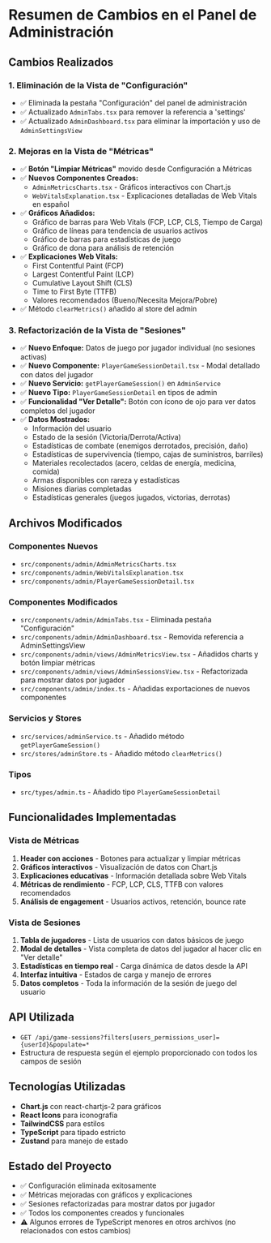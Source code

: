 # Resumen de Cambios en el Panel de Administración

## Cambios Realizados

### 1. Eliminación de la Vista de "Configuración"
- ✅ Eliminada la pestaña "Configuración" del panel de administración
- ✅ Actualizado `AdminTabs.tsx` para remover la referencia a 'settings'
- ✅ Actualizado `AdminDashboard.tsx` para eliminar la importación y uso de `AdminSettingsView`

### 2. Mejoras en la Vista de "Métricas"
- ✅ **Botón "Limpiar Métricas"** movido desde Configuración a Métricas
- ✅ **Nuevos Componentes Creados:**
  - `AdminMetricsCharts.tsx` - Gráficos interactivos con Chart.js
  - `WebVitalsExplanation.tsx` - Explicaciones detalladas de Web Vitals en español
- ✅ **Gráficos Añadidos:**
  - Gráfico de barras para Web Vitals (FCP, LCP, CLS, Tiempo de Carga)
  - Gráfico de líneas para tendencia de usuarios activos
  - Gráfico de barras para estadísticas de juego
  - Gráfico de dona para análisis de retención
- ✅ **Explicaciones Web Vitals:**
  - First Contentful Paint (FCP)
  - Largest Contentful Paint (LCP)
  - Cumulative Layout Shift (CLS)
  - Time to First Byte (TTFB)
  - Valores recomendados (Bueno/Necesita Mejora/Pobre)
- ✅ Método `clearMetrics()` añadido al store del admin

### 3. Refactorización de la Vista de "Sesiones"
- ✅ **Nuevo Enfoque:** Datos de juego por jugador individual (no sesiones activas)
- ✅ **Nuevo Componente:** `PlayerGameSessionDetail.tsx` - Modal detallado con datos del jugador
- ✅ **Nuevo Servicio:** `getPlayerGameSession()` en `AdminService`
- ✅ **Nuevo Tipo:** `PlayerGameSessionDetail` en tipos de admin
- ✅ **Funcionalidad "Ver Detalle":** Botón con ícono de ojo para ver datos completos del jugador
- ✅ **Datos Mostrados:**
  - Información del usuario
  - Estado de la sesión (Victoria/Derrota/Activa)
  - Estadísticas de combate (enemigos derrotados, precisión, daño)
  - Estadísticas de supervivencia (tiempo, cajas de suministros, barriles)
  - Materiales recolectados (acero, celdas de energía, medicina, comida)
  - Armas disponibles con rareza y estadísticas
  - Misiones diarias completadas
  - Estadísticas generales (juegos jugados, victorias, derrotas)

## Archivos Modificados

### Componentes Nuevos
- `src/components/admin/AdminMetricsCharts.tsx`
- `src/components/admin/WebVitalsExplanation.tsx`
- `src/components/admin/PlayerGameSessionDetail.tsx`

### Componentes Modificados
- `src/components/admin/AdminTabs.tsx` - Eliminada pestaña "Configuración"
- `src/components/admin/AdminDashboard.tsx` - Removida referencia a AdminSettingsView
- `src/components/admin/views/AdminMetricsView.tsx` - Añadidos charts y botón limpiar métricas
- `src/components/admin/views/AdminSessionsView.tsx` - Refactorizada para mostrar datos por jugador
- `src/components/admin/index.ts` - Añadidas exportaciones de nuevos componentes

### Servicios y Stores
- `src/services/adminService.ts` - Añadido método `getPlayerGameSession()`
- `src/stores/adminStore.ts` - Añadido método `clearMetrics()`

### Tipos
- `src/types/admin.ts` - Añadido tipo `PlayerGameSessionDetail`

## Funcionalidades Implementadas

### Vista de Métricas
1. **Header con acciones** - Botones para actualizar y limpiar métricas
2. **Gráficos interactivos** - Visualización de datos con Chart.js
3. **Explicaciones educativas** - Información detallada sobre Web Vitals
4. **Métricas de rendimiento** - FCP, LCP, CLS, TTFB con valores recomendados
5. **Análisis de engagement** - Usuarios activos, retención, bounce rate

### Vista de Sesiones
1. **Tabla de jugadores** - Lista de usuarios con datos básicos de juego
2. **Modal de detalles** - Vista completa de datos del jugador al hacer clic en "Ver detalle"
3. **Estadísticas en tiempo real** - Carga dinámica de datos desde la API
4. **Interfaz intuitiva** - Estados de carga y manejo de errores
5. **Datos completos** - Toda la información de la sesión de juego del usuario

## API Utilizada
- `GET /api/game-sessions?filters[users_permissions_user]={userId}&populate=*`
- Estructura de respuesta según el ejemplo proporcionado con todos los campos de sesión

## Tecnologías Utilizadas
- **Chart.js** con react-chartjs-2 para gráficos
- **React Icons** para iconografía
- **TailwindCSS** para estilos
- **TypeScript** para tipado estricto
- **Zustand** para manejo de estado

## Estado del Proyecto
- ✅ Configuración eliminada exitosamente
- ✅ Métricas mejoradas con gráficos y explicaciones
- ✅ Sesiones refactorizadas para mostrar datos por jugador
- ✅ Todos los componentes creados y funcionales
- ⚠️ Algunos errores de TypeScript menores en otros archivos (no relacionados con estos cambios)